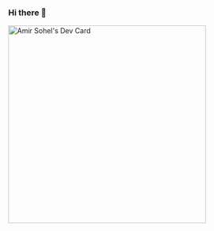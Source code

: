 ### Hi there 👋


<a href="https://app.daily.dev/amirSohel"><img src="https://api.daily.dev/devcards/33e0633728314b80ab9a6314cfc7d357.png?r=48a" width="400" alt="Amir Sohel's Dev Card"/></a>
<!--
**amirSohel007/amirSohel007** is a ✨ _special_ ✨ repository because its `README.md` (this file) appears on your GitHub profile.

Here are some ideas to get you started:

- 🔭 I’m currently working on ...
- 🌱 I’m currently learning ...
- 👯 I’m looking to collaborate on ...
- 🤔 I’m looking for help with ...
- 💬 Ask me about ...
- 📫 How to reach me: ...
- 😄 Pronouns: ...
- ⚡ Fun fact: ...
-->
